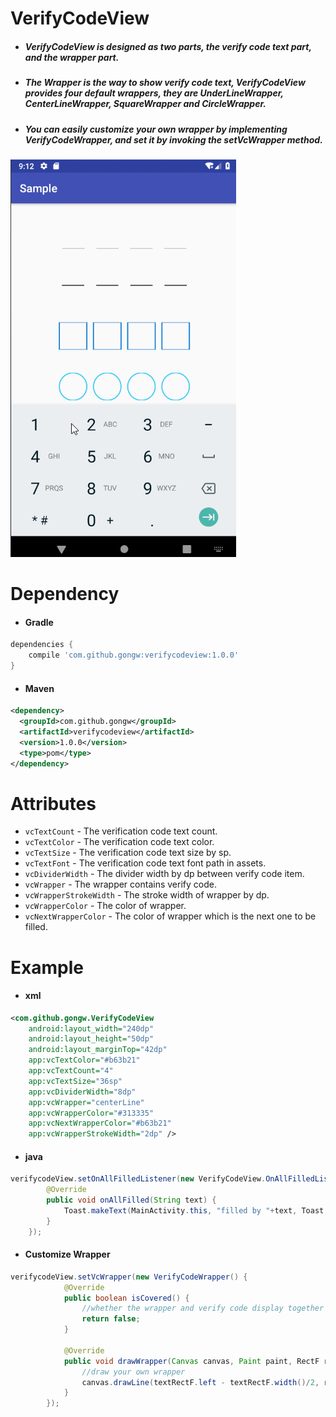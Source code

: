VerifyCodeView
==========

- ##### VerifyCodeView is designed as two parts, the verify code text part, and the wrapper part. 

- ##### The Wrapper is the way to show verify code text, VerifyCodeView provides four default wrappers, they are UnderLineWrapper, CenterLineWrapper, SquareWrapper and CircleWrapper. 

- ##### You can easily customize your own wrapper by implementing VerifyCodeWrapper, and set it by invoking the setVcWrapper method.

![CircleView](/images/verifycode_display.gif)



Dependency
===========

- #### Gradle

```groovy
dependencies {
    compile 'com.github.gongw:verifycodeview:1.0.0'
}
```

- #### Maven

```xml
<dependency>
  <groupId>com.github.gongw</groupId>
  <artifactId>verifycodeview</artifactId>
  <version>1.0.0</version>
  <type>pom</type>
</dependency>
```




Attributes
=========

* `vcTextCount` - The verification code text count.
* `vcTextColor` - The verification code text color.
* `vcTextSize` - The verification code text size by sp.
* `vcTextFont` - The verification code text font path in assets.
* `vcDividerWidth` - The divider width by dp between verify code item.
* `vcWrapper` - The wrapper contains verify code.
* `vcWrapperStrokeWidth` - The stroke width of wrapper by dp.
* `vcWrapperColor` - The color of wrapper.
* `vcNextWrapperColor` - The color of wrapper which is the next one to be filled.



Example
=======

- #### xml

```xml
<com.github.gongw.VerifyCodeView
	android:layout_width="240dp"
	android:layout_height="50dp"
	android:layout_marginTop="42dp"
	app:vcTextColor="#b63b21"
	app:vcTextCount="4"
	app:vcTextSize="36sp"
	app:vcDividerWidth="8dp"
	app:vcWrapper="centerLine"
	app:vcWrapperColor="#313335"
	app:vcNextWrapperColor="#b63b21"
	app:vcWrapperStrokeWidth="2dp" />
```

 

- #### java

```java
verifycodeView.setOnAllFilledListener(new VerifyCodeView.OnAllFilledListener() {
        @Override
        public void onAllFilled(String text) {
            Toast.makeText(MainActivity.this, "filled by "+text, Toast.LENGTH_SHORT).show();
        }
    });
```



- #### Customize Wrapper


```java
verifycodeView.setVcWrapper(new VerifyCodeWrapper() {
            @Override
            public boolean isCovered() {
                //whether the wrapper and verify code display together
                return false;
            }

            @Override
            public void drawWrapper(Canvas canvas, Paint paint, RectF rectF, RectF textRectF) {
				//draw your own wrapper
        		canvas.drawLine(textRectF.left - textRectF.width()/2, rectF.height()/2, 									textRectF.right + textRectF.width() / 2, rectF.height()/2, 									paint);
            }
        });
```


